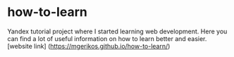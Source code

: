 # how-to-learn

Yandex tutorial project where I started learning web development. Here you can find a lot of useful information on how to learn better and easier.
[website link] (https://mgerikos.github.io/how-to-learn/)
